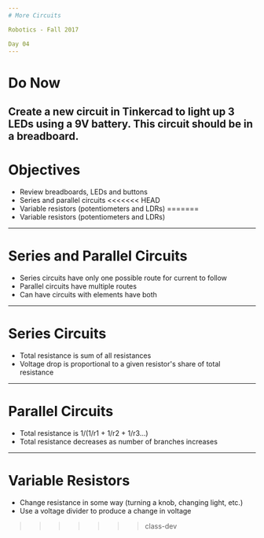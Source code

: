 ```yaml
---
# More Circuits

Robotics - Fall 2017

Day 04
---
```

# Do Now

Create a new circuit in Tinkercad to light up 3 LEDs using a 9V battery. This circuit should be in a breadboard.
---
# Objectives

* Review breadboards, LEDs and buttons
* Series and parallel circuits
<<<<<<< HEAD
* Variable resistors (potentiometers and LDRs)
=======
* Variable resistors (potentiometers and LDRs)
---
# Series and Parallel Circuits

* Series circuits have only one possible route for current to follow
* Parallel circuits have multiple routes
* Can have circuits with elements have both
---
# Series Circuits

* Total resistance is sum of all resistances
* Voltage drop is proportional to a given resistor's share of total resistance
---
# Parallel Circuits

* Total resistance is 1/(1/r1 + 1/r2 + 1/r3...)
* Total resistance decreases as number of branches increases
---
# Variable Resistors

* Change resistance in some way (turning a knob, changing light, etc.)
* Use a voltage divider to produce a change in voltage
>>>>>>> class-dev
